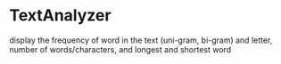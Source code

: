 # TextAnalyzer
display the frequency of word in the text (uni-gram, bi-gram) and letter, number of words/characters, and longest and shortest word
